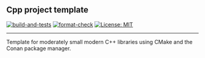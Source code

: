 ## Cpp project template

[![build-and-tests](https://github.com/boki1/cpp-template/actions/workflows/build-and-test.yml/badge.svg)](https://github.com/boki1/cpp-template/actions/workflows/build-and-test.yml)
[![format-check](https://github.com/boki1/cpp-template/actions/workflows/clang-format-check.yml/badge.svg)](https://github.com/boki1/cpp-template/actions/workflows/clang-format-check.yml)
[![License: MIT](https://img.shields.io/badge/License-MIT-yellow.svg)](https://opensource.org/licenses/MIT)

---------------

Template for moderately small modern C++ libraries using CMake and the Conan package manager.
